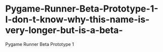 # Pygame-Runner-Beta-Prototype-1-I-don-t-know-why-this-name-is-very-longer-but-is-a-beta-
Pygame Runner Beta Prototype 1
